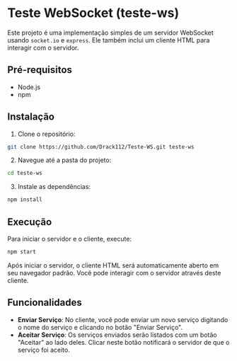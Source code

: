 
# Teste WebSocket (teste-ws)

Este projeto é uma implementação simples de um servidor WebSocket usando `socket.io` e `express`. Ele também inclui um cliente HTML para interagir com o servidor.

## Pré-requisitos

- Node.js
- npm

## Instalação

1. Clone o repositório:

```bash
git clone https://github.com/Drack112/Teste-WS.git teste-ws
```

2. Navegue até a pasta do projeto:

```bash
cd teste-ws
```

3. Instale as dependências:

```bash
npm install
```

## Execução

Para iniciar o servidor e o cliente, execute:

```bash
npm start
```

Após iniciar o servidor, o cliente HTML será automaticamente aberto em seu navegador padrão. Você pode interagir com o servidor através deste cliente.

## Funcionalidades

- **Enviar Serviço**: No cliente, você pode enviar um novo serviço digitando o nome do serviço e clicando no botão "Enviar Serviço".
- **Aceitar Serviço**: Os serviços enviados serão listados com um botão "Aceitar" ao lado deles. Clicar neste botão notificará o servidor de que o serviço foi aceito.
